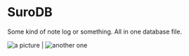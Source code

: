 
# SuroDB
Some kind of note log or something. All in one database file.

![a picture](https://i.imgur.com/2jlkUEj.png) | ![another one](https://i.imgur.com/KMbmjCM.png)
